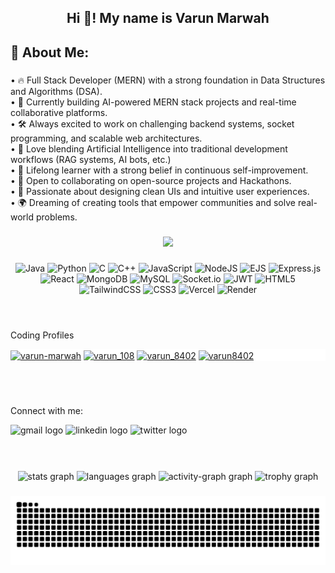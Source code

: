 <h2 align="center">Hi 👋! My name is Varun Marwah</h2>

###

<h2 align="left">💫 About Me:</h2>

###

<p align="left">
    • 🔥 Full Stack Developer (MERN) with a strong foundation in Data Structures and Algorithms (DSA).<br>
    • 🎯 Currently building AI-powered MERN stack projects and real-time collaborative platforms.<br>
    • 🛠️ Always excited to work on challenging backend systems, socket programming, and scalable web architectures.<br>
    • 🤖 Love blending Artificial Intelligence into traditional development workflows (RAG systems, AI bots, etc.)<br>
    • 🧠 Lifelong learner with a strong belief in continuous self-improvement.<br>
    • 💬 Open to collaborating on open-source projects and Hackathons.<br>
    • 🎨 Passionate about designing clean UIs and intuitive user experiences.<br>
    • 🌍 Dreaming of creating tools that empower communities and solve real-world problems.
  </p>

###

<div align="center">
  <img src="https://profile-counter.glitch.me/varun8402/count.svg?"  />
</div>

###
<div align ="center">
  <img src="https://img.shields.io/badge/java-%23ED8B00.svg?style=for-the-badge&amp;logo=openjdk&amp;logoColor=white" alt="Java"> 
  <img src="https://img.shields.io/badge/python-3670A0?style=for-the-badge&amp;logo=python&amp;logoColor=ffdd54" alt="Python"> 
  <img src="https://img.shields.io/badge/c-%2300599C.svg?style=for-the-badge&amp;logo=c&amp;logoColor=white" alt="C"> 
  <img src="https://img.shields.io/badge/c++-%2300599C.svg?style=for-the-badge&amp;logo=c%2B%2B&amp;logoColor=white" alt="C++"> 
  <img src="https://img.shields.io/badge/javascript-%23323330.svg?style=for-the-badge&amp;logo=javascript&amp;logoColor=%23F7DF1E" alt="JavaScript"> 
  <img src="https://img.shields.io/badge/node.js-6DA55F?style=for-the-badge&amp;logo=node.js&amp;logoColor=white" alt="NodeJS"> 
  <img src="https://img.shields.io/badge/ejs-%23B4CA65.svg?style=for-the-badge&amp;logo=ejs&amp;logoColor=black" alt="EJS"> 
  <img src="https://img.shields.io/badge/express.js-%23404d59.svg?style=for-the-badge&amp;logo=express&amp;logoColor=%2361DAFB" alt="Express.js"> 
  <img src="https://img.shields.io/badge/react-%2320232a.svg?style=for-the-badge&amp;logo=react&amp;logoColor=%2361DAFB" alt="React"> 
  <img src="https://img.shields.io/badge/MongoDB-%234ea94b.svg?style=for-the-badge&amp;logo=mongodb&amp;logoColor=white" alt="MongoDB"> 
  <img src="https://img.shields.io/badge/mysql-4479A1.svg?style=for-the-badge&amp;logo=mysql&amp;logoColor=white" alt="MySQL"> 
  <img src="https://img.shields.io/badge/Socket.io-black?style=for-the-badge&amp;logo=socket.io&amp;badgeColor=010101" alt="Socket.io"> 
  <img src="https://img.shields.io/badge/JWT-black?style=for-the-badge&amp;logo=JSON%20web%20tokens" alt="JWT">
  <img src="https://img.shields.io/badge/html5-%23E34F26.svg?style=for-the-badge&amp;logo=html5&amp;logoColor=white" alt="HTML5">
  <img src="https://img.shields.io/badge/tailwindcss-%2338B2AC.svg?style=for-the-badge&amp;logo=tailwind-css&amp;logoColor=white" alt="TailwindCSS"> 
  <img src="https://img.shields.io/badge/css3-%231572B6.svg?style=for-the-badge&amp;logo=css3&amp;logoColor=white" alt="CSS3"> 
  <img src="https://img.shields.io/badge/vercel-%23000000.svg?style=for-the-badge&amp;logo=vercel&amp;logoColor=white" alt="Vercel"> 
  <img src="https://img.shields.io/badge/Render-%46E3B7.svg?style=for-the-badge&amp;logo=render&amp;logoColor=white" alt="Render"> 
</div>
<br><br>

###

<p align="left">Coding Profiles</p>
<p align="left"  style = "background-color:white">
<a href="https://linkedin.com/in/varun-marwah" target="blank"><img align="center" src="https://raw.githubusercontent.com/rahuldkjain/github-profile-readme-generator/master/src/images/icons/Social/linked-in-alt.svg" alt="varun-marwah" height="30" width="40" /></a>
<a href="https://www.codechef.com/users/varun_108" target="blank" ><img align="center" src="https://cdn.jsdelivr.net/npm/simple-icons@3.1.0/icons/codechef.svg" alt="varun_108" height="30" width="40"   /></a>
<a href="https://codeforces.com/profile/varun_8402" target="blank"><img align="center" src="https://raw.githubusercontent.com/rahuldkjain/github-profile-readme-generator/master/src/images/icons/Social/codeforces.svg" alt="varun_8402" height="30" width="40" /></a>
<a href="https://www.leetcode.com/varun8402" target="blank"><img align="center" src="https://raw.githubusercontent.com/rahuldkjain/github-profile-readme-generator/master/src/images/icons/Social/leet-code.svg" alt="varun8402" height="30" width="40" /></a>
</p><br><br>


###

<p align="left">Connect with me: </p>
<div align="left">
  <img src="https://img.shields.io/static/v1?message=Gmail&logo=gmail&label=&color=D14836&logoColor=white&labelColor=&style=for-the-badge" height="35" alt="gmail logo"  />
  <img src="https://img.shields.io/static/v1?message=LinkedIn&logo=linkedin&label=&color=0077B5&logoColor=white&labelColor=&style=for-the-badge" height="35" alt="linkedin logo"  />
  <img src="https://img.shields.io/static/v1?message=Twitter&logo=twitter&label=&color=1DA1F2&logoColor=white&labelColor=&style=for-the-badge" height="35" alt="twitter logo"  />
</div><br><br>

###

<div align="center">
  <img src="https://github-readme-stats.vercel.app/api?username=varun8402&hide_title=false&hide_rank=false&show_icons=true&include_all_commits=true&count_private=true&disable_animations=false&theme=midnight-purple&locale=en&hide_border=false" height="150" alt="stats graph"  />
  <img src="https://github-readme-stats.vercel.app/api/top-langs?username=varun8402&locale=en&hide_title=false&layout=compact&card_width=320&langs_count=10&theme=github_dark&hide_border=false" height="150" alt="languages graph"  />
  <img src="https://github-readme-activity-graph.vercel.app/graph?username=varun8402&theme=github-dark-dimmed" height="150" alt="activity-graph graph"  />
  <img src="https://github-profile-trophy.vercel.app?username=varun8402&theme=tokyonight&no-frame=true&no-bg=true" height="150" alt="trophy graph"  />
</div>

###

<div  align="center">
<img  src="https://raw.githubusercontent.com/varun8402/varun8402/output/snake.svg"  alt="Snake animation"/>
</div>

###
